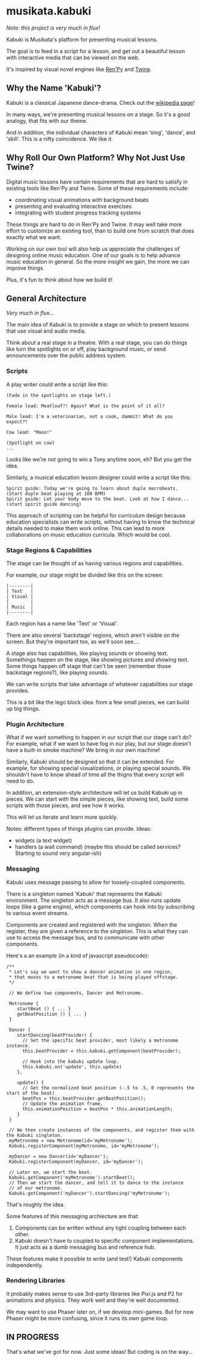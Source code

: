 # musikata.kabuki

*Note: this project is very much in flux!*

Kabuki is Musikata's platform for presenting musical lessons.

The goal is to feed in a script for a lesson, and get out a beautiful lesson with interactive media that can be viewed on the web.

It's inspired by visual novel engines like [Ren'Py](http://www.renpy.org/) and [Twine](http://twinery.org/). 


## Why the Name 'Kabuki'?
Kabuki is a classical Japanese dance-drama. Check out the [wikipedia page](http://en.wikipedia.org/wiki/Kabuki)!

In many ways, we're presenting musical lessons on a stage. So it's a good analogy, that fits with our theme.

And in addition, the individual characters of Kabuki mean 'sing', 'dance', and 'skill'. This is a nifty coincidence. We like it.

## Why Roll Our Own Platform? Why Not Just Use Twine?
Digital music lessons have certain requirements that are hard to satisfy in existing tools like Ren'Py and Twine. Some of these requirements include:
- coordinating visual animations with background beats
- presenting and evaluating interactive exercises
- integrating with student progress tracking systems

These things are hard to do in Ren'Py and Twine. It may well take more effort to customize an existing tool, than to build one from scratch that does exactly what we want.

Working on our own tool will also help us appreciate the challenges of designing online music education. One of our goals is to help advance music education in general. So the more insight we gain, the more we can improve things.

Plus, it's fun to think about how we build it!

## General Architecture
*Very much in flux...*

The main idea of Kabuki is to provide a stage on which to present lessons that use visual and audio media.

Think about a real stage in a theatre. With a real stage, you can do things like turn the spotlights on or off, play background music, or send announcements over the public address system.

### Scripts
A play writer could write a script like this:

````
(Fade in the spotlights on stage left.)

Female lead: Meatloaf?! Again? What is the point of it all?

Male lead: I'm a veterinarian, not a cook, dammit! What do you expect?!

Cow lead: "Mooo!"

(Spotlight on cow)
...
````

Looks like we're not going to win a Tony anytime soon, eh? But you get the idea.

Similarly, a musical education lesson designer could write a script like this:

````
Spirit guide: Today we're going to learn about duple macrobeats.
(Start duple beat playing at 100 BPM)
Spirit guide: Let your body move to the beat. Look at how I dance...
(start spirit guide dancing)
````

This approach of scripting can be helpful for curriculum design because education specialists can write scripts, without having to know the technical details needed to make them work online. This can lead to more collaborations on music education curricula. Which would be cool.

### Stage Regions & Capabilities
The stage can be thought of as having various regions and capabilities.

For example, our stage might be divided like this on the screen:

````
|--------|
| Text   |
| Visual |
|        |
| Music  |
|--------|

````
Each region has a name like 'Text' or 'Visual'. 

There are also several 'backstage' regions, which aren't visible on the screen. But they're important too, as we'll soon see....

A stage also has capabilities, like playing sounds or showing text. Somethings happen on the stage, like showing pictures and showing text. Some things happen off stage that can't be seen (remember those backstage regions?), like playing sounds.

We can write scripts that take advantage of whatever capabilities our stage provides.

This is a bit like the lego block idea: from a few small pieces, we can build up big things.

### Plugin Architecture
What if we want something to happen in our script that our stage can't do?  For example, what if we want to have fog in our play, but our stage doesn't have a built-in smoke machine? We bring in our own machine!

Similarly, Kabuki should be designed so that it can be extended. For example, for showing special visualizations, or playing special sounds. We shouldn't have to know ahead of time all the thigns that every script will need to do.

In addition, an extension-style architecture will let us build Kabuki up in pieces. We can start with the simple pieces, like showing text, build some scripts with those pieces, and see how it works.

This will let us iterate and learn more quickly.

Notes: different types of things plugins can provide. Ideas:
- widgets (a text widget)
- handlers (a wait command) (maybe this should be called services? Starting to sound very angular-ish)


### Messaging
Kabuki uses message passing to allow for loosely-coupled components. 

There is a singleton named 'Kabuki' that represents the Kabuki environment. The singleton acts as a message bus. It also runs update loops (like a game engine), which components can hook into by subscribing to various event streams.

Components are created and registered with the singleton. When the register, they are given a reference to the singleton. This is what they can use to access the message bus, and to communicate with other components.

Here's a an example (in a kind of javascript pseudocode):

````
/**
 * Let's say we want to show a dancer animation in one region, 
 * that moves to a metronome beat that is being played offstage.
 */

 // We define two components, Dancer and Metronome.

 Metronome {
    startBeat () { ... }
    getBeatPosition () { ... }
 }

 Dancer {
    startDancing(beatProvider) {
      // Set the specific beat provider, most likely a metronome instance.
      this.beatProvider = this.kabuki.getComponent(beatProvider);
      
      // Hook into the kabuki update loop.
      this.kabuki.on('update', this.update)
    },

    update() {
      // Get the normalized beat position (-.5 to .5, 0 represents the start of the beat)
      beatPos = this.beatProvider.getBeatPosition();
      // Update the animation frame.
      this.animationPosition = beatPos * this.animationLength;
    }
 }

 // We then create instances of the components, and register them with the Kabuki singleton.
 myMetronome = new Metronome(id='myMetronome');
 Kabuki.registerComponent(myMetronome, id='myMetronome');

 myDancer = new Dancer(id='myDancer');
 Kabuki.registerComponent(myDancer, id='myDancer');

 // Later on, we start the beat.
 Kabuki.getComponent('myMetronome').startBeat();
 // Then we start the dancer, and tell it to dance to the instance
 // of our metronome.
 Kabuki.getComponent('myDancer').startDancing('myMetronome');

````

That's roughly the idea.

Some features of this messaging archiecture are that:
1. Components can be written without any tight coupling between each other.
1. Kabuki doesn't have to coupled to specific component implementations. It just acts as a dumb messaging bus and reference hub.

These features make it possible to write (and test!) Kabuki components independently.

### Rendering Libraries
It probably makes sense to use 3rd-party libraries like Pixi.js and P2 for animations and physics. They work well and they're well documented.

We may want to use Phaser later on, if we develop mini-games. But for now Phaser might be more confusing, since it runs its own game loop.


## IN PROGRESS
That's what we've got for now. Just some ideas! But coding is on the way...
